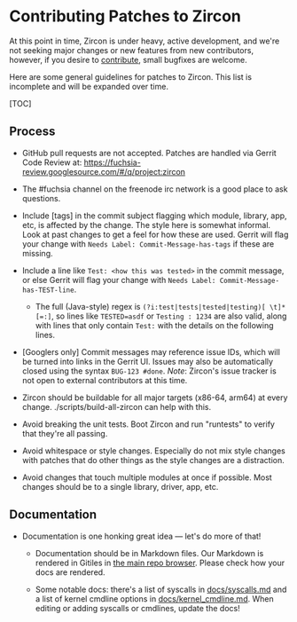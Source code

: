 # Contributing Patches to Zircon

At this point in time, Zircon is under heavy, active development, and we're
not seeking major changes or new features from new contributors, however, if
you desire to [contribute](/docs/CONTRIBUTING.md), small bugfixes are welcome.

Here are some general guidelines for patches to Zircon.  This list is
incomplete and will be expanded over time.

[TOC]

## Process

*   GitHub pull requests are not accepted. Patches are handled via Gerrit Code
    Review at: https://fuchsia-review.googlesource.com/#/q/project:zircon

*   The #fuchsia channel on the freenode irc network is a good place to ask
    questions.

*   Include [tags] in the commit subject flagging which module, library, app,
    etc, is affected by the change. The style here is somewhat informal. Look at
    past changes to get a feel for how these are used. Gerrit will flag your
    change with `Needs Label: Commit-Message-has-tags` if these are missing.

*   Include a line like `Test: <how this was tested>` in the commit message, or
    else Gerrit will flag your change with `Needs Label:
    Commit-Message-has-TEST-line`.

    *   The full (Java-style) regex is `(?i:test|tests|tested|testing)[
        \t]*[=:]`, so lines like `TESTED=asdf` or `Testing : 1234` are also
        valid, along with lines that only contain `Test:` with the details on
        the following lines.

*   [Googlers only] Commit messages may reference issue IDs, which will be
    turned into links in the Gerrit UI. Issues may also be automatically closed
    using the syntax `BUG-123 #done`. *Note*: Zircon's issue tracker is not open
    to external contributors at this time.

*   Zircon should be buildable for all major targets (x86-64, arm64) at every
    change. ./scripts/build-all-zircon can help with this.

*   Avoid breaking the unit tests. Boot Zircon and run "runtests" to verify that
    they're all passing.

*   Avoid whitespace or style changes. Especially do not mix style changes with
    patches that do other things as the style changes are a distraction.

*   Avoid changes that touch multiple modules at once if possible. Most changes
    should be to a single library, driver, app, etc.

## Documentation

* Documentation is one honking great idea &mdash; let's do more of that!

    - Documentation should be in Markdown files.  Our Markdown is rendered in Gitiles in
      [the main repo browser][googlesource-docs]. Please check how your docs are rendered.

    - Some notable docs: there's a list of syscalls in [docs/syscalls.md][syscall-doc] and a list of
      kernel cmdline options in [docs/kernel_cmdline.md][cmdline-doc].  When editing or adding
      syscalls or cmdlines, update the docs!

[googlesource-docs]: /zircon/docs/
[syscall-doc]: /zircon/docs/syscalls.md
[cmdline-doc]: /zircon/docs/kernel_cmdline.md
